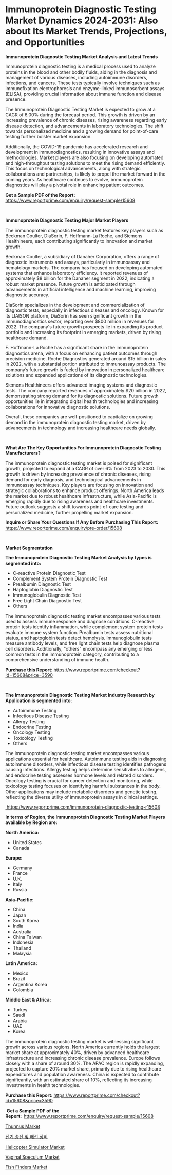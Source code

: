 <p><h1>Immunoprotein Diagnostic Testing Market Dynamics 2024-2031: Also about Its Market Trends, Projections, and Opportunities</h1></p><p><strong>Immunoprotein Diagnostic Testing Market Analysis and Latest Trends</strong></p>
<p><p>Immunoprotein diagnostic testing is a medical process used to analyze proteins in the blood and other bodily fluids, aiding in the diagnosis and management of various diseases, including autoimmune disorders, infections, and cancers. These tests typically involve techniques such as immunofixation electrophoresis and enzyme-linked immunosorbent assays (ELISA), providing crucial information about immune function and disease presence.</p><p>The Immunoprotein Diagnostic Testing Market is expected to grow at a CAGR of 6.00% during the forecast period. This growth is driven by an increasing prevalence of chronic diseases, rising awareness regarding early disease detection, and advancements in laboratory technologies. The shift towards personalized medicine and a growing demand for point-of-care testing further bolster market expansion. </p><p>Additionally, the COVID-19 pandemic has accelerated research and development in immunodiagnostics, resulting in innovative assays and methodologies. Market players are also focusing on developing automated and high-throughput testing solutions to meet the rising demand efficiently. This focus on technological advancements, along with strategic collaborations and partnerships, is likely to propel the market forward in the coming years. As healthcare continues to evolve, immunoprotein diagnostics will play a pivotal role in enhancing patient outcomes.</p></p>
<p><strong>Get a Sample PDF of the Report:&nbsp;</strong> <a href="https://www.reportprime.com/enquiry/request-sample/15608">https://www.reportprime.com/enquiry/request-sample/15608</a></p>
<p>&nbsp;</p>
<p><strong>Immunoprotein Diagnostic Testing Major Market Players</strong></p>
<p><p>The immunoprotein diagnostic testing market features key players such as Beckman Coulter, DiaSorin, F. Hoffmann-La Roche, and Siemens Healthineers, each contributing significantly to innovation and market growth.</p><p>Beckman Coulter, a subsidiary of Danaher Corporation, offers a range of diagnostic instruments and assays, particularly in immunoassay and hematology markets. The company has focused on developing automated systems that enhance laboratory efficiency. It reported revenues of approximately $8 billion for the Danaher segment in 2022, indicating a robust market presence. Future growth is anticipated through advancements in artificial intelligence and machine learning, improving diagnostic accuracy.</p><p>DiaSorin specializes in the development and commercialization of diagnostic tests, especially in infectious diseases and oncology. Known for its LIAISON platform, DiaSorin has seen significant growth in the immunodiagnostics sector, reporting over $800 million in revenues for 2022. The company's future growth prospects lie in expanding its product portfolio and increasing its footprint in emerging markets, driven by rising healthcare demand.</p><p>F. Hoffmann-La Roche has a significant share in the immunoprotein diagnostics arena, with a focus on enhancing patient outcomes through precision medicine. Roche Diagnostics generated around $15 billion in sales in 2022, with a substantial portion attributed to immunoassay products. The company’s future growth is fueled by innovation in personalized healthcare solutions and expanded applications of its diagnostic technologies.</p><p>Siemens Healthineers offers advanced imaging systems and diagnostic tests. The company reported revenues of approximately $20 billion in 2022, demonstrating strong demand for its diagnostic solutions. Future growth opportunities lie in integrating digital health technologies and increasing collaborations for innovative diagnostic solutions. </p><p>Overall, these companies are well-positioned to capitalize on growing demand in the immunoprotein diagnostic testing market, driven by advancements in technology and increasing healthcare needs globally.</p></p>
<p>&nbsp;</p>
<p><strong>What Are The Key Opportunities For Immunoprotein Diagnostic Testing Manufacturers?</strong></p>
<p><p>The immunoprotein diagnostic testing market is poised for significant growth, projected to expand at a CAGR of over 6% from 2023 to 2030. This growth is driven by increasing prevalence of chronic diseases, rising demand for early diagnosis, and technological advancements in immunoassay techniques. Key players are focusing on innovation and strategic collaborations to enhance product offerings. North America leads the market due to robust healthcare infrastructure, while Asia-Pacific is emerging rapidly due to rising awareness and healthcare investments. Future outlook suggests a shift towards point-of-care testing and personalized medicine, further propelling market expansion.</p></p>
<p><strong>Inquire or Share Your Questions If Any Before Purchasing This Report:</strong> <a href="https://www.reportprime.com/enquiry/pre-order/15608">https://www.reportprime.com/enquiry/pre-order/15608</a></p>
<p>&nbsp;</p>
<p><strong>Market Segmentation</strong></p>
<p><strong>The Immunoprotein Diagnostic Testing Market Analysis by types is segmented into:</strong></p>
<p><ul><li>C-reactive Protein Diagnostic Test</li><li>Complement System Protein Diagnostic Test</li><li>Prealbumin Diagnostic Test</li><li>Haptoglobin Diagnostic Test</li><li>Immunoglobulin Diagnostic Test</li><li>Free Light Chain Diagnostic Test</li><li>Others</li></ul></p>
<p><p>The immunoprotein diagnostic testing market encompasses various tests used to assess immune response and diagnose conditions. C-reactive protein tests identify inflammation, while complement system protein tests evaluate immune system function. Prealbumin tests assess nutritional status, and haptoglobin tests detect hemolysis. Immunoglobulin tests measure antibody levels, and free light chain tests help diagnose plasma cell disorders. Additionally, "others" encompass any emerging or less common tests in the immunoprotein category, contributing to a comprehensive understanding of immune health.</p></p>
<p><strong>Purchase this Report:&nbsp;</strong><a href="https://www.reportprime.com/checkout?id=15608&price=3590">https://www.reportprime.com/checkout?id=15608&price=3590</a></p>
<p>&nbsp;</p>
<p><strong>The Immunoprotein Diagnostic Testing Market Industry Research by Application is segmented into:</strong></p>
<p><ul><li>Autoimmune Testing</li><li>Infectious Disease Testing</li><li>Allergy Testing</li><li>Endocrine Testing</li><li>Oncology Testing</li><li>Toxicology Testing</li><li>Others</li></ul></p>
<p><p>The immunoprotein diagnostic testing market encompasses various applications essential for healthcare. Autoimmune testing aids in diagnosing autoimmune disorders, while infectious disease testing identifies pathogens causing infections. Allergy testing helps determine sensitivities to allergens, and endocrine testing assesses hormone levels and related disorders. Oncology testing is crucial for cancer detection and monitoring, while toxicology testing focuses on identifying harmful substances in the body. Other applications may include metabolic disorders and genetic testing, reflecting the diverse utility of immunoprotein assays in clinical settings.</p></p>
<p><a href="https://www.reportprime.com/immunoprotein-diagnostic-testing-r15608">&nbsp;https://www.reportprime.com/immunoprotein-diagnostic-testing-r15608</a></p>
<p><strong>In terms of Region, the Immunoprotein Diagnostic Testing Market Players available by Region are:</strong></p>
<p>
    <p> <strong> North America: </strong>
        <ul>
            <li>United States</li>
            <li>Canada</li>
        </ul>
        </p> 
    <p> <strong> Europe: </strong>
        <ul>
            <li>Germany</li>
            <li>France</li>
            <li>U.K.</li>
            <li>Italy</li>
            <li>Russia</li>
        </ul>
        </p> 
    <p> <strong> Asia-Pacific: </strong>
        <ul>
            <li>China</li>
            <li>Japan</li>
            <li>South Korea</li>
            <li>India</li>
            <li>Australia</li>
            <li>China Taiwan</li>
            <li>Indonesia</li>
            <li>Thailand</li>
            <li>Malaysia</li>
        </ul>
        </p> 
    <p> <strong> Latin America: </strong>
        <ul>
            <li>Mexico</li>
            <li>Brazil</li>
            <li>Argentina Korea</li>
            <li>Colombia</li>
        </ul>
        </p> 
    <p> <strong> Middle East & Africa: </strong>
        <ul>
            <li>Turkey</li>
            <li>Saudi</li>
            <li>Arabia</li>
            <li>UAE</li>
            <li>Korea</li>
        </ul>
    </p>
    </p>
<p><p>The immunoprotein diagnostic testing market is witnessing significant growth across various regions. North America currently holds the largest market share at approximately 40%, driven by advanced healthcare infrastructure and increasing chronic disease prevalence. Europe follows closely with a share of around 30%. The APAC region is rapidly expanding, projected to capture 20% market share, primarily due to rising healthcare expenditures and population awareness. China is expected to contribute significantly, with an estimated share of 10%, reflecting its increasing investments in health technologies.</p></p>
<p><strong>Purchase this Report: </strong><a href="https://www.reportprime.com/checkout?id=15608&price=3590">https://www.reportprime.com/checkout?id=15608&price=3590</a></p>
<p>&nbsp;<strong>Get a Sample PDF of the Report:&nbsp;&nbsp;</strong><a href="https://www.reportprime.com/enquiry/request-sample/15608">https://www.reportprime.com/enquiry/request-sample/15608</a></p>
<p><strong></strong></p>
<p><p><a href="https://medium.com/@beaugrant95/the-market-for-thunnus-market-is-examined-in-this-report-along-with-the-factors-that-are-96cc08f59899">Thunnus Market</a></p><p><a href="https://medium.com/@wallacbahrtyinger567686/%EC%84%B8%EA%B3%84-electric-transmission-and-distribution-equipment-market-%EC%9D%80-2024%EC%97%90%EC%84%9C-2031%EB%A1%9C-%EC%97%B0%ED%8F%89%EA%B7%A0-%EC%A6%9D%EA%B0%80%EC%9C%A8%EC%9D%84-%EB%B3%B4%EC%9D%BC-%EA%B2%83%EC%9C%BC%EB%A1%9C-%EC%98%88%EC%83%81%EB%90%A9%EB%8B%88%EB%8B%A4-16ccc0b309f5">전기 송전 및 배전 장비</a></p><p><a href="https://issuu.com/reportprime-2/docs/helicopter-simulator-market-size-20_542521982412f1">Helicopter Simulator Market</a></p><p><a href="https://www.linkedin.com/pulse/vaginal-speculum-market-investigation-industry-evolution-xobbe?trackingId=MjgRv2fPTgepz8yDQna8xA%3D%3D">Vaginal Speculum Market</a></p><p><a href="https://www.linkedin.com/pulse/global-fish-finders-market-projected-grow-cagr-94-forcasted-9l9ue?trackingId=U4xC5CQ%2BRoqxQ%2BEjmGrMLA%3D%3D">Fish Finders Market</a></p></p>